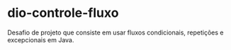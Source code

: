 # dio-controle-fluxo
Desafio de projeto que consiste em usar fluxos condicionais, repetições e excepcionais em Java.
